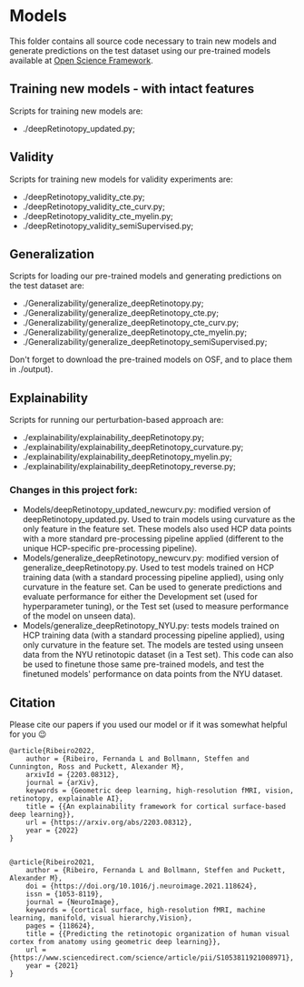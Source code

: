 # Models

This folder contains all source code necessary to train new models and generate predictions on the test dataset 
using our pre-trained models available at [Open Science Framework](https://osf.io/f4dez/). 

## Training new models - with intact features
Scripts for training new models are: 
- ./deepRetinotopy_updated.py;


## Validity 
Scripts for training new models for validity experiments are: 
- ./deepRetinotopy_validity_cte.py;
- ./deepRetinotopy_validity_cte_curv.py;
- ./deepRetinotopy_validity_cte_myelin.py;
- ./deepRetinotopy_validity_semiSupervised.py;

## Generalization
Scripts for loading our pre-trained models and generating predictions on the test dataset are:

- ./Generalizability/generalize_deepRetinotopy.py;
- ./Generalizability/generalize_deepRetinotopy_cte.py;
- ./Generalizability/generalize_deepRetinotopy_cte_curv.py;
- ./Generalizability/generalize_deepRetinotopy_cte_myelin.py;
- ./Generalizability/generalize_deepRetinotopy_semiSupervised.py;

Don't forget to download the pre-trained models on OSF, and to place them in ./output).

## Explainability
Scripts for running our perturbation-based approach are:
- ./explainability/explainability_deepRetinotopy.py;
- ./explainability/explainability_deepRetinotopy_curvature.py;
- ./explainability/explainability_deepRetinotopy_myelin.py;
- ./explainability/explainability_deepRetinotopy_reverse.py;


### Changes in this project fork:
- Models/deepRetinotopy_updated_newcurv.py: modified version of
deepRetinotopy_updated.py. Used to train models using curvature as the only
feature in the feature set. These models also used HCP data points with a 
more standard pre-processing pipeline applied (different to the unique 
HCP-specific pre-processing pipeline).
- Models/generalize_deepRetinotopy_newcurv.py: modified version of
generalize_deepRetinotopy.py. Used to test models trained on HCP training data 
(with a standard processing pipeline applied), using only curvature in the 
feature set. Can be used to generate predictions and evaluate performance
for either the Development set (used for hyperparameter tuning), or the 
Test set (used to measure performance of the model on unseen data).
- Models/generalize_deepRetinotopy_NYU.py: tests models trained on HCP 
training data (with a standard processing pipeline applied), using only 
curvature in the feature set. The models are tested using unseen data from 
the NYU retinotopic dataset (in a Test set). This code can also be used to 
finetune those same pre-trained models, and test the finetuned models' 
performance on data points from the NYU dataset.


## Citation

Please cite our papers if you used our model or if it was somewhat helpful for you :wink:

	@article{Ribeiro2022,
		author = {Ribeiro, Fernanda L and Bollmann, Steffen and Cunnington, Ross and Puckett, Alexander M},
		arxivId = {2203.08312},
		journal = {arXiv},
		keywords = {Geometric deep learning, high-resolution fMRI, vision, retinotopy, explainable AI},
		title = {{An explainability framework for cortical surface-based deep learning}},
		url = {https://arxiv.org/abs/2203.08312},
		year = {2022}
	}
	

	@article{Ribeiro2021,
		author = {Ribeiro, Fernanda L and Bollmann, Steffen and Puckett, Alexander M},
		doi = {https://doi.org/10.1016/j.neuroimage.2021.118624},
		issn = {1053-8119},
		journal = {NeuroImage},
		keywords = {cortical surface, high-resolution fMRI, machine learning, manifold, visual hierarchy,Vision},
		pages = {118624},
		title = {{Predicting the retinotopic organization of human visual cortex from anatomy using geometric deep learning}},
		url = {https://www.sciencedirect.com/science/article/pii/S1053811921008971},
		year = {2021}
	}
